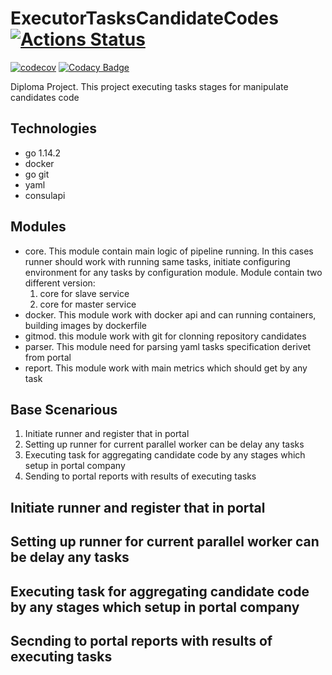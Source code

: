 # ExecutorTasksCandidateCodes [![Actions Status](https://github.com/kubitre/diplom/workflows/CI_dev/badge.svg)](https://github.com/kubitre/diplom/actions?query=workflow%3ACI_dev)
[![codecov](https://codecov.io/gh/kubitre/diplom/branch/master/graph/badge.svg?token=EGI57ppVgU)](https://codecov.io/gh/kubitre/diplom) 
[![Codacy Badge](https://api.codacy.com/project/badge/Grade/ec88d97d61344cea92d7f299d078c9c3)](https://www.codacy.com?utm_source=github.com&amp;utm_medium=referral&amp;utm_content=kubitre/diplom&amp;utm_campaign=Badge_Grade)

Diploma Project. This project executing tasks stages for manipulate candidates code

## Technologies

- go 1.14.2
- docker
- go git
- yaml
- consulapi

## Modules

- core. This module contain main logic of pipeline running. In this cases runner should work with running same tasks, initiate configuring environment for any tasks by configuration module. Module contain two different version:
    1. core for slave service
    2. core for master service
- docker. This module work with docker api and can running containers, building images by dockerfile
- gitmod. this module work with git for clonning repository candidates
- parser. This module need for parsing yaml tasks specification derivet from portal
- report. This module work with main metrics which should get by any task

## Base Scenarious

1. Initiate runner and register that in portal
2. Setting up runner for current parallel worker can be delay any tasks
3. Executing task for aggregating candidate code by any stages which setup in portal company
4. Sending to portal reports with results of executing tasks

## Initiate runner and register that in portal
## Setting up runner for current parallel worker can be delay any tasks
## Executing task for aggregating candidate code by any stages which setup in portal company
## Secnding to portal reports with results of executing tasks

